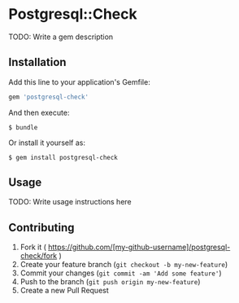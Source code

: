 # Postgresql::Check

TODO: Write a gem description

## Installation

Add this line to your application's Gemfile:

```ruby
gem 'postgresql-check'
```

And then execute:

    $ bundle

Or install it yourself as:

    $ gem install postgresql-check

## Usage

TODO: Write usage instructions here

## Contributing

1. Fork it ( https://github.com/[my-github-username]/postgresql-check/fork )
2. Create your feature branch (`git checkout -b my-new-feature`)
3. Commit your changes (`git commit -am 'Add some feature'`)
4. Push to the branch (`git push origin my-new-feature`)
5. Create a new Pull Request
